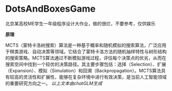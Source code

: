 # DotsAndBoxesGame
北京某高校ME学生一年级程序设计大作业，做的很烂，不要参考，仅供娱乐

**原理**

MCTS（蒙特卡洛树搜索）算法是一种基于概率和随机模拟的搜索算法，广泛应用于棋类游戏、自动决策等领域。它结合了蒙特卡洛方法的随机抽样特性与树形结构的搜索策略。MCTS算法通过不断模拟游戏过程，评估每个决策点的优劣，从而在搜索空间中找到一个较优的决策路径。其主要步骤包括：选择（Selection）、扩展（Expansion）、模拟（Simulation）和回溯（Backpropagation）。MCTS算法具有较高的灵活性和扩展性，能够在复杂环境中进行有效决策，是当前人工智能领域的重要研究方向之一。
*以上文本由chatGLM生成*
